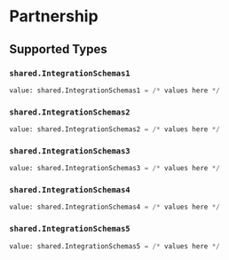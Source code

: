 # Partnership


## Supported Types

### `shared.IntegrationSchemas1`

```python
value: shared.IntegrationSchemas1 = /* values here */
```

### `shared.IntegrationSchemas2`

```python
value: shared.IntegrationSchemas2 = /* values here */
```

### `shared.IntegrationSchemas3`

```python
value: shared.IntegrationSchemas3 = /* values here */
```

### `shared.IntegrationSchemas4`

```python
value: shared.IntegrationSchemas4 = /* values here */
```

### `shared.IntegrationSchemas5`

```python
value: shared.IntegrationSchemas5 = /* values here */
```

